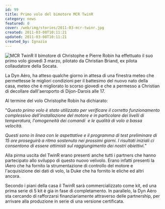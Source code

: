 ```yaml
---
id: 99
title: Primo volo del bimotore MCR TwinR
category: news
featured: 0
cover: /web/img/stories/2011-03-mcr-twinr.jpg
created: 2011-03-08T10:11:21
updated: 2011-03-08T10:11:21
created_by: Ignazio
---
```


<img alt="MCR TwinR" class="float-start mr-3 w-[300px]" src="/web/img/stories/2011-03-mcr-twinr.jpg" title="Primo volo per il TwinR"/>
Il bimotore di Christophe e Pierre Robin ha effettuato il suo primo volo giovedì 3 marzo, pilotato da Christian Briand, ex pilota collaudatore della Socata.

La Dyn Aèro, ha atteso qualche giorno in attesa di una finestra meteo che permettesse le migliori condizioni per il battesimo del nuovo nato della casa, meteo che è migliorato lo scorso giovedì e che a permesso a Christian di decollare dalll'aeroporto di Dijon-Darois alle 17.

Al termine del volo Christophe Robin ha dichiarato:

"<em>Questo primo volo è stato utilizzato per verificare il corretto funzionamento complessivo dell'installazione del motore e in particolare dei livelli di temperatura, l'omogeneità dei comandi  e le qualità di volo a bassa velocità.

Questi sono in linea con le aspettative e il programma di test preliminare di 15 ore proseguirà a ritmo sostenuto nei prossimi giorni. I risultati iniziali ci consentono di essere ottimisti sul raggiungimento dei nostri obiettivi.</em>"

Alla pirma uscita del TwinR erano presenti anche tutti i partners che hanno partecipato allo sviluppo di questo nuovo velivolo. Erano infatti presenti la iAero che ha fornito la strumentazione di controllo del motore e l'acquisizione dei dati di volo, la Duke che ha fornito le eliche ed altri ancora.

Secondo i piani della casa il TwinR sarà commercializzato come kit, ed una prima serie di 5 kit è gia in fase di completamento. In parallelo, la Dyn Aèro sta cercando di rafforzarsi finanziariamente attraverso delle partnership, per arrivare alla produzione in serie di una versione certificata.
